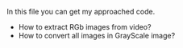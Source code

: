 In this file you can get my approached code.

* How to extract RGb images from video?
* How to convert all images in GrayScale image?